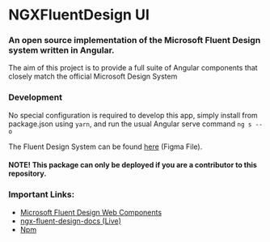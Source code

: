# NGXFluentDesign UI

### An open source implementation of the Microsoft Fluent Design system written in Angular.

The aim of this project is to provide a full suite of Angular components that closely match the official Microsoft Design System

### Development

No special configuration is required to develop this app, simply install from package.json using `yarn`, and run the usual Angular serve command `ng s --o`

The Fluent Design System can be found [here](https://aka.ms/FluentToolkits/Web/Figma) (Figma File).

#### NOTE! This package can only be deployed if you are a contributor to this repository.

### Important Links: 

- [Microsoft Fluent Design Web Components](https://developer.microsoft.com/en-us/fluentui#/controls/web)
- [ngx-fluent-design-docs (Live)](https://ngx-fluent-design.mfwebdev.net/home)
- [Npm](https://www.npmjs.com/package/ngx-fluent-design)
